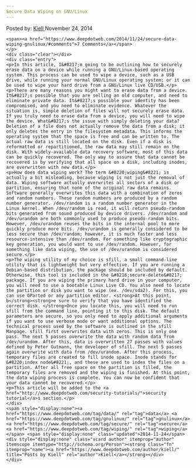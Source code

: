 ```yaml
---
Secure Data Wiping on GNU/Linux
---
```

<article class="post-listing post-7402 post type-post status-publish format-standard has-post-thumbnail hentry category-deepdot-news tag-data tag-gnulinux tag-secure tag-wiping">
    <div class="post-inner">
        <span>Posted by: <a href="https://www.deepdotweb.com/author/kiell/" title="">Kiell </a></span>
    <span>November 24, 2014</span>
    
    <span><a href="https://www.deepdotweb.com/2014/11/24/secure-data-wiping-gnulinux/#comments">7 Comments</a></span>
    </p>
    <div class="clear"></div>
    <div class="entry">
    <p>In this article, I&#8217;m going to be outlining how to securely erase data on a device while running a GNU/Linux-based operating system. This process can be used to wipe a device, such as a USB drive, while running your normal GNU/Linux operating system; or it can be used to wipe your hard drive from a GNU/Linux live CD/USB.</p>
    <p>There are many reasons you might want to erase data from a device. It&#8217;s possible that you are selling an old computer, and need to eliminate private data. It&#8217;s possible your identity has been compromised, and you need to eliminate evidence. Whatever the situation is, simple deletion of files will not securely erase data. If you truly need to erase data from a device, you will need to wipe the device. What&#8217;s the issue with simply deleting your data? Deletion of a file does not actually remove the data from a disk; it only deletes the entry in the filesystem metadata. This informs the operating system that the space is free and can be written to. The actual raw data is still located on the disk. Even if a disk is reformatted or repartitioned, the raw data may still remain on the disk. With widely-available data recovery software, most of this data can be quickly recovered. The only way to assure that data cannot be recovered is by verifying that all space on a disk, including inodes, are overwritten with new data.</p>
    <p>How does data wiping work? The term &#8220;wiping&#8221; is actually a bit misleading, because wiping is not just the removal of data. Wiping software actually overwrites all sectors of a disk or partition, ensuring that none of the original raw data remains. Software generally overwrites this data with a combination of zeros and random numbers. These random numbers are produced by a random number generator. /dev/random is a random number generator in the Linux kernel. When /dev/random is read, it will return pseudo-random bits generated from sound produced by device drivers. /dev/random and /dev/urandom are both commonly used to produce pseudo-random bits. However, /dev/urandom reuses the bits in the internal pool to more quickly produce more bits. /dev/urandom is generally considered to be less secure than /dev/random; however, it is much faster and less resource-intensive than /dev/random. For something like cryptographic key generation, you would want to use /dev/random. However, for something like data wiping, the use of /dev/urandom is considered secure.</p>
    <p>The wiping utility of my choice is sfill, a small command-line utility that is lightweight but very effective. If you are running a Debian-based distribution, the package should be included by default. Otherwise, this tool is included in the &#8216;secure-delete&#8217; package. If you are wiping the primary hard drive in your computer, you will need to use a bootable Linux Live CD. You also need to locate the partition or disk you want to wipe (ex. /dev/sda2). For this, you can use GParted or any partition editor. <strong>At this point, b</strong><strong>e sure to verify that you have identified the correct disk. </strong>Once you locate this, you will need to run sfill from the command line, pointing it to this disk. The default parameters are secure, so you only need to apply additional arguments if you want to use verbose mode or want additional options. The technical process used by the software is outlined in the sfill Manpage. sfill first overwrites data with zeros. This is only one pass. The next 5 passes overwrite the data with random data from /dev/urandom. After this, data is overwritten 27 passes with values defined by Peter Gutmann, the developer of sfill. The next 5 passes again overwrite with data from /dev/urandom. After this process, temporary files are created to fill inode space. Inode stands for &#8220;index node&#8221;, and these are used to index the files on a partition. After all free space on the partition is filled, the temporary files are removed and the wiping is finished. At this point, the data wiping process is complete. You can now be confident that your data cannot be recovered.</p>
    <p>This article will be added to the <a href="http://www.deepdotweb.com/security-tutorials/">security tutorial</a>s section.</p>
    </div>
    <span style="display:none"><a href="https://www.deepdotweb.com/tag/data/" rel="tag">data</a> <a href="https://www.deepdotweb.com/tag/gnulinux/" rel="tag">gnulinux</a> <a href="https://www.deepdotweb.com/tag/secure/" rel="tag">secure</a> <a href="https://www.deepdotweb.com/tag/wiping/" rel="tag">wiping</a></span> <span style="display:none" class="updated">2014-11-24</span>
    <div style="display:none" class="vcard author" itemprop="author" itemscope itemtype="http://schema.org/Person"><strong class="fn" itemprop="name"><a href="https://www.deepdotweb.com/author/kiell/" title="Posts by Kiell" rel="author">Kiell</a></strong></div>
    </div>
</article>


